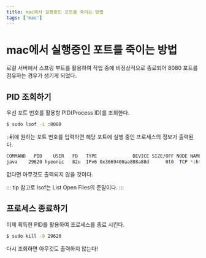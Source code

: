 ```yaml
---
title: mac에서 실행중인 포트를 죽이는 방법
tags: ['mac']
---
```


# mac에서 실행중인 포트를 죽이는 방법

로컬 서버에서 스프링 부트를 활용하여 작업 중에 비정상적으로 종료되어 8080 포트를 점유하는 경우가 생기게 되었다.

## PID 조회하기

우선 포트 번호를 활용항 PID(Process ID)를 조회한다.

```bash
$ sudo lsof -i :8080
```

`:`뒤에 원하는 포트 번호를 입력하면 해당 포트에 실행 중인 프로세스의 정보가 출력된다.

```bash
COMMAND   PID    USER   FD   TYPE             DEVICE SIZE/OFF NODE NAME
java    29620 hyeonic   82u  IPv6 0x3669400aa808a88d      0t0  TCP *:http-alt (LISTEN)
```

없다면 아무것도 출력되지 않을 것이다.

::: tip
참고로 lsof는 List Open Files의 준말이다.
:::

## 프로세스 종료하기

이제 획득한 PID를 활용하여 프로세스를 종료 시킨다.

```bash
$ sudo kill -9 29620
```

다시 조회하면 아무것도 출력하지 않는다!

<TagLinks />